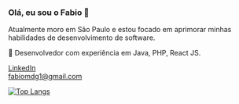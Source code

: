 ### Olá, eu sou o Fabio 👋
Atualmente moro em São Paulo e estou focado em aprimorar minhas habilidades de desenvolvimento de software.

💼 Desenvolvedor com experiência em Java, PHP, React JS.


<a href="https://www.linkedin.com/in/fabiomdg1/" rel="nofollow">LinkedIn</a><br>
<a href="mailto:fabiomdg1@gmail.com">fabiomdg1@gmail.com</a>

[![Top Langs](https://github-readme-stats.vercel.app/api/top-langs/?username=fabiomdg1&layout=compact&theme=holi )](https://github.com/anuraghazra/github-readme-stats)

<!--
![Anurag's GitHub stats](https://github-readme-stats.vercel.app/api?username=fabiomdg1&show_icons=true&theme=holi)

**fabiomdg1/fabiomdg1** is a ✨ _special_ ✨ repository because its `README.md` (this file) appears on your GitHub profile.

Here are some ideas to get you started:

- 🔭 I’m currently working on ...
- 🌱 I’m currently learning ...
- 👯 I’m looking to collaborate on ...
- 🤔 I’m looking for help with ...
- 💬 Ask me about ...
- 📫 How to reach me: ...
- 😄 Pronouns: ...
- ⚡ Fun fact: ...
-->
